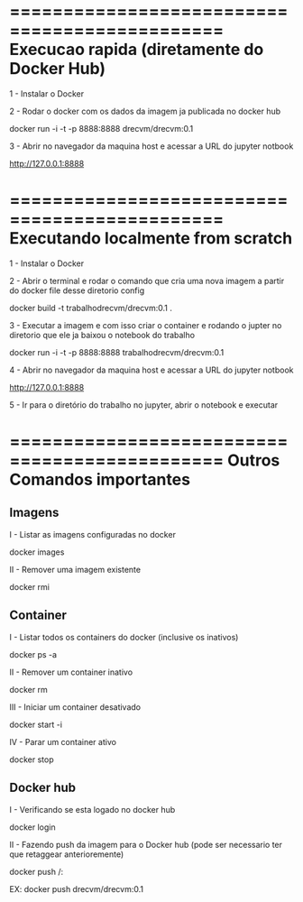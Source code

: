 ==============================================
Execucao rapida (diretamente do Docker Hub)
==============================================
1 - Instalar o Docker

2 - Rodar o docker com os dados da imagem ja publicada no docker hub

docker run -i -t -p 8888:8888 drecvm/drecvm:0.1 

3 - Abrir no navegador da maquina host e acessar a URL do jupyter notbook

http://127.0.0.1:8888

==============================================
Executando localmente from scratch
==============================================

1 - Instalar o Docker

2 - Abrir o terminal e rodar o comando que cria uma nova imagem a partir do docker file desse diretorio config
    
docker build -t trabalhodrecvm/drecvm:0.1 .
    
3 - Executar a imagem e com isso criar o container e rodando o jupter no diretorio que ele ja baixou o notebook do trabalho

docker run -i -t -p 8888:8888 trabalhodrecvm/drecvm:0.1 

4 - Abrir no navegador da maquina host e acessar a URL do jupyter notbook

http://127.0.0.1:8888

5 - Ir para o diretório do trabalho no jupyter, abrir o notebook e executar

==============================================
Outros Comandos importantes
==============================================

Imagens
-----------
I - Listar as imagens configuradas no docker

docker images

II - Remover uma imagem existente

docker rmi <ID-IMAGEM>

Container
-----------
I - Listar todos os containers do docker (inclusive os inativos)

docker ps -a

II - Remover um container inativo

docker rm <ID-CONTAINER>

III - Iniciar um container desativado

docker start -i <ID-CONTAINER>

IV - Parar um container ativo

docker stop <ID-CONTAINER>

Docker hub
-----------
I - Verificando se esta logado no docker hub

docker login

II - Fazendo push da imagem para o Docker hub (pode ser necessario ter que retaggear anterioremente) 

docker push <DOCKE-USER>/<REPOSITORIO>:<TAG>

EX: docker push drecvm/drecvm:0.1
